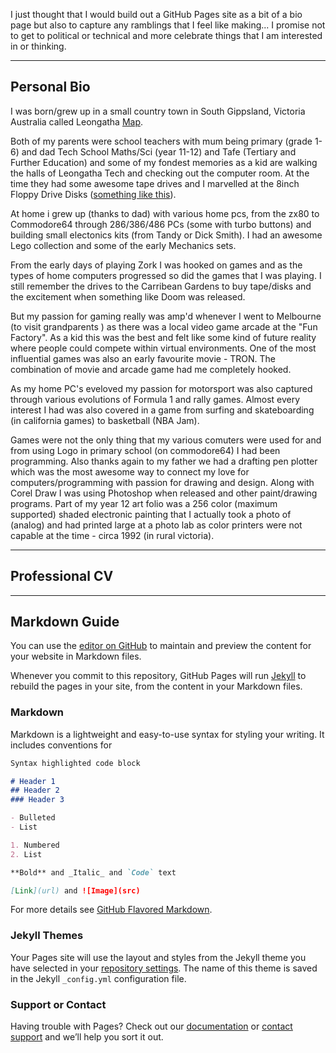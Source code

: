 I just thought that I would build out a GitHub Pages site as a bit of a bio page but also to capture any ramblings that I feel like making... I promise not to get to political or technical and more celebrate things that I am interested in or thinking.

---------
## Personal Bio
I was born/grew up in a small country town in South Gippsland, Victoria Australia called Leongatha [Map](https://www.google.com/maps/place/Leongatha+VIC+3953/@-38.472043,145.9417539,13z/data=!4m2!3m1!1s0x6b2a272e74bc8381:0x40579a430a06260).

Both of my parents were school teachers with mum being primary (grade 1-6) and dad Tech School Maths/Sci (year 11-12) and Tafe (Tertiary and Further Education) and some of my fondest memories as a kid are walking the halls of Leongatha Tech and checking out the computer room. At the time they had some awesome tape drives and I marvelled at the 8inch Floppy Drive Disks ([something like this](http://boginjr.com/it/hw/8inch-drives/)).

At home i grew up (thanks to dad) with various home pcs, from the zx80 to Commodore64 through 286/386/486 PCs (some with turbo buttons) and building small electonics kits (from Tandy or Dick Smith). I had an awesome Lego collection and some of the early Mechanics sets.

From the early days of playing Zork I was hooked on games and as the types of home computers progressed so did the games that I was playing. I still remember the drives to the Carribean Gardens to buy tape/disks and the excitement when something like Doom was released.

But my passion for gaming really was amp'd whenever I went to Melbourne (to visit grandparents ) as there was a local video game arcade at the "Fun Factory". As a kid this was the best and felt like some kind of future reality where people could compete within virtual environments. One of the most influential games was also an early favourite movie - TRON. The combination of movie and arcade game had me completely hooked. 

As my home PC's eveloved my passion for motorsport was also captured through various evolutions of Formula 1 and rally games. Almost every interest I had was also covered in a game from surfing and skateboarding (in california games) to basketball (NBA Jam).

Games were not the only thing that my various comuters were used for and from using Logo in primary school (on commodore64) I had been programming. Also thanks again to my father we had a drafting pen plotter which was the most awesome way to connect my love for computers/programming with passion for drawing and design. Along with Corel Draw I was using Photoshop when released and other paint/drawing programs. Part of my year 12 art folio was a 256 color (maximum supported) shaded electronic painting that I actually took a photo of (analog) and had printed large at a photo lab as color printers were not capable at the time - circa 1992 (in rural victoria).

---------
## Professional CV



----------
## Markdown Guide
You can use the [editor on GitHub](https://github.com/benksmillie/benksmillie/edit/master/docs/index.md) to maintain and preview the content for your website in Markdown files.

Whenever you commit to this repository, GitHub Pages will run [Jekyll](https://jekyllrb.com/) to rebuild the pages in your site, from the content in your Markdown files.

### Markdown

Markdown is a lightweight and easy-to-use syntax for styling your writing. It includes conventions for

```markdown
Syntax highlighted code block

# Header 1
## Header 2
### Header 3

- Bulleted
- List

1. Numbered
2. List

**Bold** and _Italic_ and `Code` text

[Link](url) and ![Image](src)
```

For more details see [GitHub Flavored Markdown](https://guides.github.com/features/mastering-markdown/).

### Jekyll Themes

Your Pages site will use the layout and styles from the Jekyll theme you have selected in your [repository settings](https://github.com/benksmillie/benksmillie/settings/pages). The name of this theme is saved in the Jekyll `_config.yml` configuration file.

### Support or Contact

Having trouble with Pages? Check out our [documentation](https://docs.github.com/categories/github-pages-basics/) or [contact support](https://support.github.com/contact) and we’ll help you sort it out.

